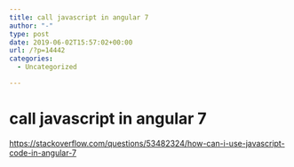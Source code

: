 ```yaml
---
title: call javascript in angular 7
author: "-"
type: post
date: 2019-06-02T15:57:02+00:00
url: /?p=14442
categories:
  - Uncategorized

---
```

# call javascript in angular 7
https://stackoverflow.com/questions/53482324/how-can-i-use-javascript-code-in-angular-7